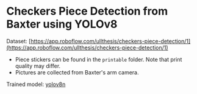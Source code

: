 # Checkers Piece Detection from Baxter using YOLOv8

Dataset: [https://app.roboflow.com/ullthesis/checkers-piece-detection/1](https://app.roboflow.com/ullthesis/checkers-piece-detection/1)

- Piece stickers can be found in the `printable` folder. Note that print quality may differ.
- Pictures are collected from Baxter's arm camera.

Trained model: [yolov8n](runs/detect/n_test/weights/best.pt)
